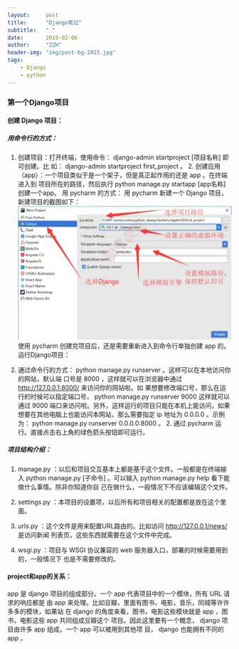 ```yaml
---
layout:     post
title:      "Django笔记"
subtitle:   " "
date:       2019-02-06
author:     "ZZH"
header-img: "img/post-bg-2015.jpg"
tags:
    - Django
    - python
---
```


### 第一个Django项目

#### 创建 Django 项目：

##### 用命令行的方式：

1.  创建项目：打开终端，使用命令： django-admin startproject [项目名称] 即可创建。比 如： django-admin startproject first_project 。 2. 创建应用（app）：一个项目类似于是一个架子，但是真正起作用的还是 app 。在终端进入到 项目所在的路径，然后执行 python manage.py startapp [app名称] 创建一个app。
    用 pycharm 的方式：
    用 pycharm 新建一个 Django 项目，新建项目的截图如下：![1549468017681](..\img\1549468017681.png)
    使用 pycharm 创建完项目后，还是需要重新进入到命令行单独创建 app 的。
    运行Django项目：

2.  通过命令行的方式： python manage.py runserver 。这样可以在本地访问你的网站，默认端 口号是 8000 ，这样就可以在浏览器中通过 http://127.0.0.1:8000/ 来访问你的网站啦。如 果想要修改端口号，那么在运行的时候可以指定端口号， python manage.py runserver 9000 这样就可以通过 9000 端口来访问啦。另外，这样运行的项目只能在本机上能访问，如果想要在其他电脑上也能访问本网站，那么需要指定 ip 地址为 0.0.0.0 。示例为： python manage.py runserver 0.0.0.0:8000 。 2. 通过 pycharm 运行。直接点击右上角的绿色箭头按钮即可运行。

   ##### 项目结构介绍：

   1. manage.py ：以后和项目交互基本上都是基于这个文件。一般都是在终端输入 python manage.py [子命令] 。可以输入 python manage.py help 看下能做什么事情。除非你知道你自 己在做什么，一般情况下不应该编辑这个文件。

   2. settings.py ：本项目的设置项，以后所有和项目相关的配置都是放在这个里面。 

   3.  urls.py ：这个文件是用来配置URL路由的。比如访问 http://127.0.0.1/news/ 是访问新闻 列表页，这些东西就需要在这个文件中完成。 

   4.  wsgi.py ：项目与 WSGI 协议兼容的 web 服务器入口，部署的时候需要用到的，一般情况下 也是不需要修改的。

#### project和app的关系：

app 是 django 项目的组成部分。一个 app 代表项目中的一个模块，所有 URL 请求的响应都是 由 app 来处理。比如豆瓣，里面有图书，电影，音乐，同城等许许多多的模块，如果站 在 django 的角度来看，图书，电影这些模块就是 app ，图书，电影这些 app 共同组成豆瓣这个 项目。因此这里要有一个概念， django 项目由许多 app 组成，一个 app 可以被用到其他项 目， django 也能拥有不同的 app 。